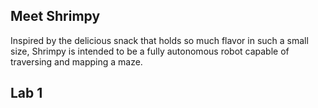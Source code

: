 ## Meet Shrimpy

Inspired by the delicious snack that holds so much flavor in such a small size, Shrimpy is intended to be a fully autonomous robot capable of traversing and mapping a maze.

## Lab 1
